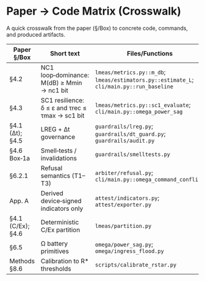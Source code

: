 # Paper → Code Matrix (Crosswalk)

A quick crosswalk from the paper (§/Box) to concrete code, commands, and produced artifacts.

| Paper §/Box | Short text | Files/Functions | Command | Artifact produced |
|---|---|---|---|---|
| §4.2 | NC1 loop‑dominance: M(dB) ≥ Mmin → nc1 bit | `lmeas/metrics.py::m_db`; `lmeas/estimators.py::estimate_L`; `cli/main.py::run_baseline` | `ldtc run --config configs/profile_r0.yml` | `artifacts/indicators/ind_*.{jsonl,cbor}`; `artifacts/audits/audit.jsonl` |
| §4.3 | SC1 resilience: δ ≤ ε and τrec ≤ τmax → sc1 bit | `lmeas/metrics.py::sc1_evaluate`; `cli/main.py::omega_power_sag` | `ldtc omega-power-sag --config configs/profile_r0.yml --drop 0.3 --duration 10` | `audit.jsonl`; `verification_timeline.png`; `sc1_table.csv` |
| §4.1 (Δt); §4.5 | LREG + Δt governance | `guardrails/lreg.py`; `guardrails/dt_guard.py`; `guardrails/audit.py` | `ldtc run --config configs/profile_r0.yml` | `audit.jsonl` with `dt_changed`; hash chain |
| §4.6 Box‑1a | Smell‑tests / invalidations | `guardrails/smelltests.py` | Neg. controls configs | `audit.jsonl` `run_invalidated` with reason |
| §6.2.1 | Refusal semantics (T1–T3) | `arbiter/refusal.py`; `cli/main.py::omega_command_conflict` | `ldtc omega-command-conflict --config configs/profile_negative_command_conflict.yml --observe 2` | `audit.jsonl` `refusal_event` |
| App. A | Derived device‑signed indicators only | `attest/indicators.py`; `attest/exporter.py` | Produced automatically; `python scripts/verify_indicators.py` | JSONL + CBOR; signature verified |
| §4.1 (C/Ex); §4.6 | Deterministic C/Ex partition | `lmeas/partition.py` | `ldtc run --config configs/profile_r0.yml` | `audit.jsonl` flips; Ω freeze |
| §6.5 | Ω battery primitives | `omega/power_sag.py`; `omega/ingress_flood.py` | Ω commands | `audit.jsonl` Ω events; figures bundle |
| Methods §8.6 | Calibration to R* thresholds | `scripts/calibrate_rstar.py` | `python scripts/calibrate_rstar.py ...` | `configs/profile_rstar.yml`; summary JSON |
